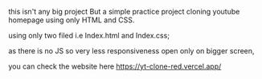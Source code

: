 this isn't any big project But a simple practice project cloning youtube homepage using only HTML and CSS.

using only two filed i.e Index.html and Index.css;

as there is no JS so very less responsiveness open only on bigger screen,





you can check the website here https://yt-clone-red.vercel.app/